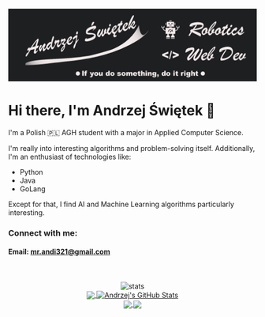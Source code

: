 
[![Header](https://raw.githubusercontent.com/Andrzej-Swietek/Andrzej-Swietek/master/readme_header.png "Header")][website]



# Hi there, I'm Andrzej Świętek 👋
<!--
### Have a look what I'm up to ➡️ [swietek.pl][website]
-->
I'm a Polish 🇵🇱 AGH student with a major in Applied Computer Science.

I'm really into interesting algorithms and problem-solving itself. Additionally, I'm an enthusiast of technologies like:
 - Python 
 - Java
 - GoLang
 
 Except for that, I find AI and Machine Learning algorithms particularly interesting. 

<!--
**AndrzejSwietek2001/AndrzejSwietek2001** is a ✨ _special_ ✨ repository because its `README.md` (this file) appears on your GitHub profile.

Here are some ideas to get you started:

- 🔭 I’m currently working on ... Studying
- 🌱 I’m currently learning ... ROS, Tensorflow
- 👯 I’m looking to collaborate on ...
- 🤔 I’m looking for help with ...
- 💬 Ask me about ... Anything I know answer for
- 📫 How to reach me: ...
- 😄 Pronouns: ...
- ⚡ Fun fact: I like playing piano.
-->


### Connect with me:
#### Email: mr.andi321@gmail.com
<!-- [<img align="left" alt="swietek.pl" width="22px" src="https://raw.githubusercontent.com/iconic/open-iconic/master/svg/globe.svg" />][website]
[<img align="left" alt="swietek.pl" width="22px" src="https://cdn.jsdelivr.net/npm/simple-icons@3.4.0/icons/facebook.svg" />][facebook]
[<img align="left" alt="swietek.pl" width="22px" src="https://cdn.jsdelivr.net/npm/simple-icons@3.4.0/icons/instagram.svg" />][instagram]
 -->


<br>
<br>

<div align="center">
   <img src="https://github-readme-streak-stats.herokuapp.com/?user=Andrzej-Swietek&theme=dark&hide_border=true" alt="stats" />
</div>
<div align="center">
    <a href="https://github.com/Andrzej-Swietek/Andrzej-Swietek">
       <img align="center" src="https://github-readme-stats.vercel.app/api/top-langs/?username=Andrzej-Swietek&hide=html,css&title_color=ffffff&text_color=c9cacc&icon_color=2bbc8a&bg_color=1d1f21&langs_count=3" />
    </a>
    <a href="https://github.com/Andrzej-Swietek/Andrzej-Swietek">
       <img align="center" src="https://github-readme-stats.vercel.app/api?username=Andrzej-Swietek&show_icons=true&line_height=27&count_private=true&title_color=ffffff&text_color=c9cacc&icon_color=2bbc8a&bg_color=1d1f21" alt="Andrzej's GitHub Stats" />
    </a>
</div>
<div align="center">
   <a href="https://github.com/Andrzej-Swietek/ZSLRobot">
    <img align="center" src="https://github-readme-stats.vercel.app/api/pin/?username=Andrzej-Swietek&repo=ZSLRobot&title_color=ffffff&text_color=c9cacc&icon_color=2bbc8a&bg_color=1d1f21" />
  </a>
  
  
  <a href="https://github.com/Andrzej-Swietek/TigerTrons222-2019">
    <img align="center" src="https://github-readme-stats.vercel.app/api/pin/?username=Andrzej-Swietek&repo=TigerTrons222-2019&title_color=ffffff&text_color=c9cacc&icon_color=2bbc8a&bg_color=1d1f21" />
  </a>
</div>

[website]: www.swietek.pl
[facebook]: https://www.facebook.com/profile.php?id=100004757865043
[instagram]: https://www.instagram.com/swietekandrzej/
